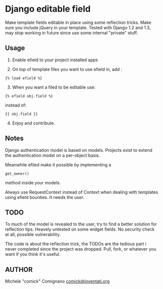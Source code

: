 Django editable field
=====================

Make template fields editable in place using some reflection tricks.
Make sure you include jQuery in your template.
Tested with Django 1.2 and 1.3, may stop working in future since use some internal "private" stuff.

Usage
-----

1. Enable efield to your project installed apps

2. On top of template files you want to use efield in, add :

`{% load efield %}`

3. When you want a filed to be editable use:

`{% efield obj.field %}`

instead of:

`{{ obj.field }}`

4. Enjoy and contribute.

Notes
-----

Django authentication model is based on models.
Projects exist to extend the authentication model on a per-object basis.

Meanwhile efiled make it possible by implementing a 

`get_owner()`

method inside your models.

Always use RequestContext instead of Context when dealing with templates using efield bounties.
It needs the user.

TODO
----

To much of the model is revealed to the user, try to find a better solution for reflection tips.
Heavely untested on some widget fields.
No security check at all, possible vulnerability.

The code is about the reflection trick, the TODOs are the tedious part i never completed since the project was dropped.
Pull, fork, or whatever you want if you think it's useful.

AUTHOR
------

Michele "comick" Comignano <comick@inventati.org>
